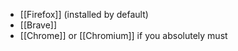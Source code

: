- [[Firefox]] (installed by default)
- [[Brave]]
- [[Chrome]] or [[Chromium]] if you absolutely must